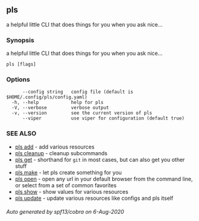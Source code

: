 ## pls

a helpful little CLI that does things for you when you ask nice...

### Synopsis

a helpful little CLI that does things for you when you ask nice...

```
pls [flags]
```

### Options

```
      --config string   config file (default is $HOME/.config/pls/config.yaml)
  -h, --help            help for pls
  -V, --verbose         verbose output
  -v, --version         see the current version of pls
      --viper           use viper for configuration (default true)
```

### SEE ALSO

* [pls add](pls_add.md)	 - add various resources
* [pls cleanup](pls_cleanup.md)	 - cleanup subcommands
* [pls get](pls_get.md)	 - shorthand for `git` in most cases, but can also get you other stuff
* [pls make](pls_make.md)	 - let pls create something for you
* [pls open](pls_open.md)	 - open any url in your default browser from the command line, or select from a set of common favorites
* [pls show](pls_show.md)	 - show values for various resources
* [pls update](pls_update.md)	 - update various resources like configs and pls itself

###### Auto generated by spf13/cobra on 6-Aug-2020

